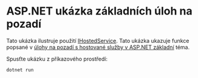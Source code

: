 # <a name="aspnet-core-background-tasks-sample"></a>ASP.NET ukázka základních úloh na pozadí

Tato ukázka ilustruje použití [IHostedService](https://docs.microsoft.com/dotnet/api/microsoft.extensions.hosting.ihostedservice). Tato ukázka ukazuje funkce popsané v [úlohy na pozadí s hostované služby v ASP.NET základní](https://docs.microsoft.com/aspnet/core/fundamentals/host/hosted-services) téma.

Spusťte ukázku z příkazového prostředí:

```
dotnet run
```
